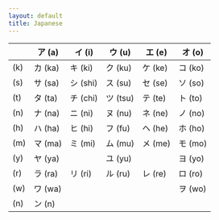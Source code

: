 ```yaml
---
layout: default
title: Japanese
---
```

|     | ア (a)  | イ (i)   | ウ (u)   | エ (e)  | オ (o)  |
|-----|--------|---------|---------|--------|--------|
| (k) | カ (ka) | キ (ki)  | ク (ku)  | ケ (ke) | コ (ko) |
| (s) | サ (sa) | シ (shi) | ス (su)  | セ (se) | ソ (so) |
| (t) | タ (ta) | チ (chi) | ツ (tsu) | テ (te) | ト (to) |
| (n) | ナ (na) | ニ (ni)  | ヌ (nu)  | ネ (ne) | ノ (no) |
| (h) | ハ (ha) | ヒ (hi)  | フ (fu)  | ヘ (he) | ホ (ho) |
| (m) | マ (ma) | ミ (mi)  | ム (mu)  | メ (me) | モ (mo) |
| (y) | ヤ (ya) |         | ユ (yu)  |        | ヨ (yo) |
| (r) | ラ (ra) | リ (ri)  | ル (ru)  | レ (re) | ロ (ro) |
| (w) | ワ (wa) |         |         |        | ヲ (wo) |
| (n) | ン (n)  |         |         |        |        |




